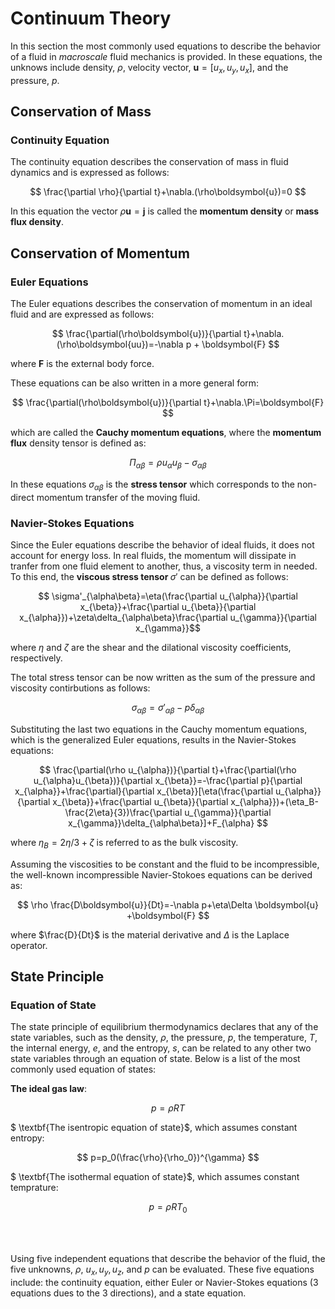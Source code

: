 # Continuum Theory

In this section the most commonly used equations to describe the behavior of a fluid in $\textit{macroscale}$ fluid mechanics is provided.
In these equations, the unknows include density, $\rho$, velocity vector, $\boldsymbol{u}=[u_x,u_y,u_x]$, and the pressure, $p$.

## Conservation of Mass
### Continuity Equation

The continuity equation describes the conservation of mass in fluid dynamics and is expressed as follows:

$$ \frac{\partial \rho}{\partial t}+\nabla.(\rho\boldsymbol{u})=0 $$

In this equation the vector $\rho\boldsymbol{u}=\boldsymbol{j}$ is called the $\textbf{momentum density}$ or $\textbf{mass flux density}$.

## Conservation of Momentum
### Euler Equations

The Euler equations describes the conservation of momentum in an ideal fluid and are expressed as follows:

$$ \frac{\partial(\rho\boldsymbol{u})}{\partial t}+\nabla.(\rho\boldsymbol{uu})=-\nabla p + \boldsymbol{F} $$

where $\boldsymbol{F}$ is the external body force.

These equations can be also written in a more general form:

$$ \frac{\partial(\rho\boldsymbol{u})}{\partial t}+\nabla.\Pi=\boldsymbol{F} $$

which are called the $\textbf{Cauchy momentum equations}$, where the $\textbf{momentum flux}$ density tensor is defined as:

$$ \Pi_{\alpha\beta}=\rho u_{\alpha}u_{\beta}-\sigma_{\alpha\beta} $$

In these equations $\sigma_{\alpha\beta}$ is the $\textbf{stress tensor}$ which corresponds to the non-direct momentum transfer of the moving fluid.

### Navier-Stokes Equations

Since the Euler equations describe the behavior of ideal fluids, it does not account for energy loss. In real fluids, the momentum will dissipate in tranfer from one fluid element to another, thus, a viscosity term in needed. To this end, the $\textbf{viscous stress tensor $\sigma'$}$ can be defined as follows:

$$ \sigma'_{\alpha\beta}=\eta(\frac{\partial u_{\alpha}}{\partial x_{\beta}}+\frac{\partial u_{\beta}}{\partial x_{\alpha}})+\zeta\delta_{\alpha\beta}\frac{\partial u_{\gamma}}{\partial x_{\gamma}}$$

where $\eta$ and $\zeta$ are the shear and the dilational viscosity coefficients, respectively.

The total stress tensor can be now written as the sum of the pressure and viscosity contirbutions as follows:

$$ \sigma_{\alpha\beta}=\sigma'_{\alpha\beta}-p\delta_{\alpha\beta} $$

Substituting the last two equations in the Cauchy momentum equations, which is the generalized Euler equations, results in the Navier-Stokes equations:

$$ \frac{\partial(\rho u_{\alpha})}{\partial t}+\frac{\partial(\rho u_{\alpha}u_{\beta})}{\partial x_{\beta}}=-\frac{\partial p}{\partial x_{\alpha}}+\frac{\partial}{\partial x_{\beta}}[\eta(\frac{\partial u_{\alpha}}{\partial x_{\beta}}+\frac{\partial u_{\beta}}{\partial x_{\alpha}})+(\eta_B-\frac{2\eta}{3})\frac{\partial u_{\gamma}}{\partial x_{\gamma}}\delta_{\alpha\beta}]+F_{\alpha} $$ 

where $\eta_B = 2\eta/3 +\zeta$ is referred to as the bulk viscosity.

Assuming the viscosities to be constant and the fluid to be incompressible, the well-known incompressible Navier-Stokoes equations can be derived as:

$$ \rho \frac{D\boldsymbol{u}}{Dt}=-\nabla p+\eta\Delta \boldsymbol{u} +\boldsymbol{F} $$ 

where $\frac{D}{Dt}$ is the material derivative and $\Delta$ is the Laplace operator.

## State Principle
### Equation of State

The state principle of equilibrium thermodynamics declares that any of the state variables, such as the density, $\rho$, the pressure, $p$, the temperature, $T$, the internal energy, $e$, and the entropy, $s$, can be related to any other two state variables through an equation of state. Below is a list of the most commonly used equation of states:

$\textbf{The ideal gas law}$:

$$ p=\rho RT $$

$ \textbf{The isentropic equation of state}$, which assumes constant entropy:

$$ p=p_0(\frac{\rho}{\rho_0})^{\gamma} $$

$ \textbf{The isothermal equation of state}$, which assumes constant temprature:

$$ p=\rho RT_0 $$

<br/><br/>

Using five independent equations that describe the behavior of the fluid, the five unknowns, $\rho$, $u_x, u_y, u_z$, and $p$ can be evaluated. These five equations include: the continuity equation, either Euler or Navier-Stokes equations (3 equations dues to the 3 directions), and a state equation.

